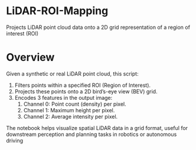 # LiDAR-ROI-Mapping
Projects LiDAR point cloud data onto a 2D grid representation of a region of interest (ROI)

# Overview
Given a synthetic or real LiDAR point cloud, this script:
1. Filters points within a specified ROI (Region of Interest).
2. Projects these points onto a 2D bird’s-eye view (BEV) grid.
3. Encodes 3 features in the output image:
   1. Channel 0: Point count (density) per pixel.
   2. Channel 1: Maximum height per pixel.
   3. Channel 2: Average intensity per pixel.

The notebook helps visualize spatial LiDAR data in a grid format, useful for downstream perception and planning tasks in robotics or autonomous driving

